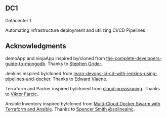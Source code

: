 ## DC1
Datacenter 1

Automating Infrastructure deployment and utilizing CI/CD Pipelines

## Acknowledgments

demoApp and ninjaApp inspired by/cloned from [the-complete-developers-guide-to-mongodb](https://www.udemy.com/the-complete-developers-guide-to-mongodb).  Thanks to [Stephen Grider](https://github.com/StephenGrider).

Jenkins inspired by/cloned from [learn-devops-ci-cd-with-jenkins-using-pipelines-and-docker](https://www.udemy.com/learn-devops-ci-cd-with-jenkins-using-pipelines-and-docker/).  Thanks to [Edward Viaene](https://github.com/wardviaene).

Terraform and Packer inspired by/cloned from [cloud-provisioning](https://github.com/vfarcic/cloud-provisioning).  Thanks to [Viktor Farcic](https://github.com/vfarcic).

Ansible Inventory inspired by/cloned from [Multi-Cloud Docker Swarm with Terraform and Ansible](https://solinea.com/blog/multi-cloud-docker-swarm-terraform-ansible).  Thanks to [Spencer Smith @solineainc](https://twitter.com/solineainc).
